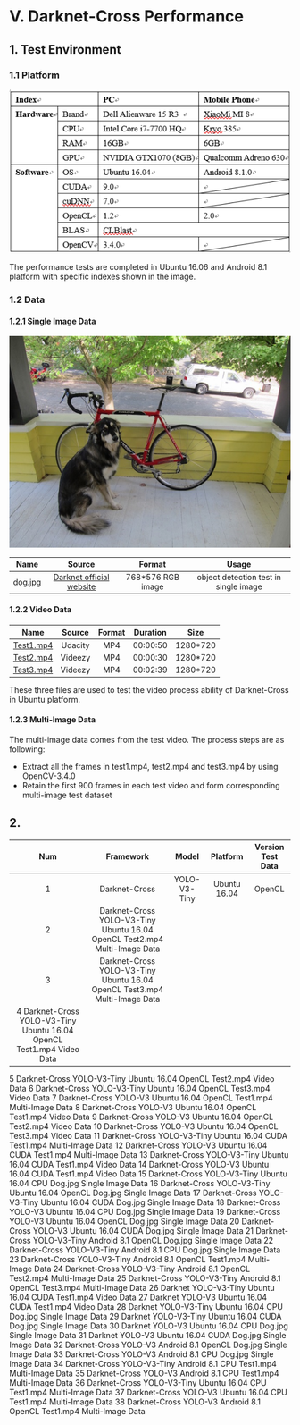 # V. Darknet-Cross Performance

## 1. Test Environment

### 1.1 Platform

![](img/63.png)

The performance tests are completed in Ubuntu 16.06 and Android 8.1 platform with specific indexes shown in the image.

### 1.2 Data

#### 1.2.1 Single Image Data

![](img/64.png)

|Name|Source|Format|Usage|
|:--:|:--:|:--:|:--:|
|dog.jpg|[Darknet official website](https://pjreddie.com/darknet/yolo/)|768*576 RGB image|object detection test in single image|

#### 1.2.2 Video Data

|Name|Source|Format|Duration|Size|
|:--:|:--:|:--:|:--:|:--:|
|[Test1.mp4](https://drive.google.com/open?id=1CU4PIWpXPMsFdbJ8xtMX8AjwoF9xjHIA)|Udacity|MP4|00:00:50|1280*720|
|[Test2.mp4](https://drive.google.com/open?id=1t9NUVHbatGlId5yZuB9feyrcwzAiKeeA)|Videezy|MP4|00:00:30|1280*720|
|[Test3.mp4](https://drive.google.com/open?id=1QmH1vcW6vGev16jAZ2VkvPP4_SKSHUqY)|Videezy|MP4|00:02:39|1280*720|

These three files are used to test the video process ability of Darknet-Cross in Ubuntu platform.

#### 1.2.3 Multi-Image Data

The multi-image data comes from the test video. The process steps are as following:

- Extract all the frames in test1.mp4, test2.mp4 and test3.mp4 by using OpenCV-3.4.0
- Retain the first 900 frames in each test video and form corresponding multi-image test dataset

## 2. 

|Num|	Framework|	Model|	Platform|	Version	Test Data|
|:--:|:--:|:--:|:--:|:--:|
|1	|Darknet-Cross	|YOLO-V3-Tiny	|Ubuntu 16.04	|OpenCL	|Test1.mp4 Multi-Image Data|
|2	|Darknet-Cross	YOLO-V3-Tiny	Ubuntu 16.04	OpenCL	Test2.mp4 Multi-Image Data
|3	|Darknet-Cross	YOLO-V3-Tiny	Ubuntu 16.04	OpenCL	Test3.mp4 Multi-Image Data
|4	Darknet-Cross	YOLO-V3-Tiny	Ubuntu 16.04	OpenCL	Test1.mp4 Video Data
5	Darknet-Cross	YOLO-V3-Tiny	Ubuntu 16.04	OpenCL	Test2.mp4 Video Data
6	Darknet-Cross	YOLO-V3-Tiny	Ubuntu 16.04	OpenCL	Test3.mp4 Video Data
7	Darknet-Cross	YOLO-V3	Ubuntu 16.04	OpenCL	Test1.mp4 Multi-Image Data
8	Darknet-Cross	YOLO-V3	Ubuntu 16.04	OpenCL	Test1.mp4 Video Data
9	Darknet-Cross	YOLO-V3	Ubuntu 16.04	OpenCL	Test2.mp4 Video Data
10	Darknet-Cross	YOLO-V3	Ubuntu 16.04	OpenCL	Test3.mp4 Video Data
11	Darknet-Cross	YOLO-V3-Tiny	Ubuntu 16.04	CUDA	Test1.mp4 Multi-Image Data
12	Darknet-Cross	YOLO-V3	Ubuntu 16.04	CUDA	Test1.mp4 Multi-Image Data
13	Darknet-Cross	YOLO-V3-Tiny	Ubuntu 16.04	CUDA	Test1.mp4 Video Data
14	Darknet-Cross	YOLO-V3	Ubuntu 16.04	CUDA	Test1.mp4 Video Data
15	Darknet-Cross	YOLO-V3-Tiny	Ubuntu 16.04	CPU	Dog.jpg Single Image Data
16	Darknet-Cross	YOLO-V3-Tiny	Ubuntu 16.04	OpenCL	Dog.jpg Single Image Data
17	Darknet-Cross	YOLO-V3-Tiny	Ubuntu 16.04	CUDA	Dog.jpg Single Image Data
18	Darknet-Cross	YOLO-V3	Ubuntu 16.04	CPU	Dog.jpg Single Image Data
19	Darknet-Cross	YOLO-V3	Ubuntu 16.04	OpenCL	Dog.jpg Single Image Data
20	Darknet-Cross	YOLO-V3	Ubuntu 16.04	CUDA	Dog.jpg Single Image Data
21	Darknet-Cross	YOLO-V3-Tiny	Android 8.1	OpenCL	Dog.jpg Single Image Data
22	Darknet-Cross	YOLO-V3-Tiny	Android 8.1	CPU	Dog.jpg Single Image Data
23	Darknet-Cross	YOLO-V3-Tiny	Android 8.1	OpenCL	Test1.mp4 Multi-Image Data
24	Darknet-Cross	YOLO-V3-Tiny	Android 8.1	OpenCL	Test2.mp4 Multi-Image Data
25	Darknet-Cross	YOLO-V3-Tiny	Android 8.1	OpenCL	Test3.mp4 Multi-Image Data
26	Darknet	YOLO-V3-Tiny	Ubuntu 16.04	CUDA	Test1.mp4 Video Data
27	Darknet	YOLO-V3	Ubuntu 16.04	CUDA	Test1.mp4 Video Data
28	Darknet	YOLO-V3-Tiny	Ubuntu 16.04	CPU	Dog.jpg Single Image Data
29	Darknet	YOLO-V3-Tiny	Ubuntu 16.04	CUDA	Dog.jpg Single Image Data
30	Darknet	YOLO-V3	Ubuntu 16.04	CPU	Dog.jpg Single Image Data
31	Darknet	YOLO-V3	Ubuntu 16.04	CUDA	Dog.jpg Single Image Data
32	Darknet-Cross	YOLO-V3	Android 8.1	OpenCL	Dog.jpg Single Image Data
33	Darknet-Cross	YOLO-V3	Android 8.1	CPU	Dog.jpg Single Image Data
34	Darknet-Cross	YOLO-V3-Tiny	Android 8.1	CPU	Test1.mp4 Multi-Image Data
35	Darknet-Cross	YOLO-V3	Android 8.1	CPU	Test1.mp4 Multi-Image Data
36	Darknet-Cross	YOLO-V3-Tiny	Ubuntu 16.04	CPU	Test1.mp4 Multi-Image Data
37	Darknet-Cross	YOLO-V3	Ubuntu 16.04	CPU	Test1.mp4 Multi-Image Data
38	Darknet-Cross	YOLO-V3	Android 8.1	OpenCL	Test1.mp4 Multi-Image Data





